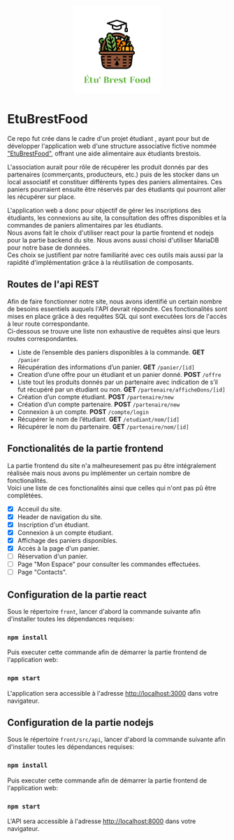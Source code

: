<p align="center">
  <img src="/front/src/logo.png" alt="Logo EtuBrestFood"  width="200"/>
</p>

# EtuBrestFood
  
Ce repo fut crée dans le cadre d'un projet étudiant , ayant pour but de développer l'application web d'une structure associative fictive nommée ["EtuBrestFood"](https://drive.google.com/file/d/1w0TKgJDsoypoLU_sBQp5gMMxhfLh0LV2/view?usp=sharing), offrant une aide alimentaire aux étudiants brestois.

L'association aurait pour rôle de récupérer les produit donnés par des partenaires (commerçants, producteurs, etc.) puis de les stocker dans un local associatif et constituer différents types des paniers alimentaires. Ces paniers pourraient ensuite être réservés par des étudiants qui pourront aller les récupérer sur place. 

L'application web a donc pour objectif de gérer les inscriptions des étudiants, les connexions au site, la consultation des offres disponibles et la commandes de paniers alimentaires par les étudiants.\
Nous avons fait le choix d'utiliser react pour la partie frontend et nodejs pour la partie backend du site.
Nous avons aussi choisi d'utiliser MariaDB pour notre base de données.\
Ces choix se justifient par notre familiarité avec ces outils mais aussi par la rapidité d'implémentation grâce à la réutilisation de composants.

## Routes de l'api REST

Afin de faire fonctionner notre site, nous avons identifié un certain nombre de besoins essentiels auquels l'API devrait répondre. Ces fonctionalités sont mises en place grâce à des requêtes SQL qui sont executées lors de l'accès à leur route correspondante.\
Ci-dessous se trouve une liste non exhaustive de requêtes ainsi que leurs routes correspondantes.

* Liste de l’ensemble des paniers disponibles à la commande.     <b>GET</b> `/panier`
* Récupération des informations d’un panier.     <b>GET</b> `/panier/[id]`
* Creation d’une offre pour un étudiant et un panier donné.     <b>POST</b> `/offre`
* Liste tout les produits donnés par un partenaire avec indication de s’il fut récupéré par un étudiant ou non.     <b>GET</b> `/partenaire/afficheDons/[id]`
* Création d’un compte étudiant.     <b>POST</b> `/partenaire/new`
* Création d’un compte partenaire.     <b>POST</b> `/partenaire/new`
* Connexion à un compte.     <b>POST</b> `/compte/login`
* Récupérer le nom de l’étudiant.     <b>GET</b> `/etudiant/nom/[id]`
* Récupérer le nom du partenaire.     <b>GET</b> `/partenaire/nom/[id]`

## Fonctionalités de la partie frontend

La partie frontend du site n'a malheuresement pas pu être intégralement réalisée mais nous avons pu implémenter un certain nombre de fonctionalités.\
Voici une liste de ces fonctionalités ainsi que celles qui n'ont pas pû être complètées.

- [x] Acceuil du site.
- [x] Header de navigation du site.
- [x] Inscription d'un étudiant.
- [x] Connexion à un compte étudiant.
- [x] Affichage des paniers disponibles.
- [x] Accès à la page d'un panier.
- [ ] Réservation d'un panier.
- [ ] Page "Mon Espace" pour consulter les commandes effectuées.
- [ ] Page "Contacts".

## Configuration de la partie react

Sous le répertoire `front`, lancer d'abord la commande suivante afin d'installer toutes les dépendances requises:

### `npm install`

Puis executer cette commande afin de démarrer la partie frontend de l'application web:

### `npm start`

L'application sera accessible à l'adresse [http://localhost:3000](http://localhost:3000) dans votre navigateur.

## Configuration de la partie nodejs

Sous le répertoire `front/src/api`, lancer d'abord la commande suivante afin d'installer toutes les dépendances requises:

### `npm install`

Puis executer cette commande afin de démarrer la partie frontend de l'application web:

### `npm start`

L'API sera accessible à l'adresse [http://localhost:8000](http://localhost:8000) dans votre navigateur.

<!-- MARKDOWN LINKS & IMAGES -->
<!-- https://www.markdownguide.org/basic-syntax/#reference-style-links -->
[etubrestfood-logotype]: /front/src/logo.png
